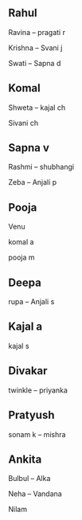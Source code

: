 ## Rahul
Ravina – pragati r

Krishna – Svani j

Swati – Sapna d

## Komal
Shweta – kajal ch

Sivani ch

## Sapna v
Rashmi – shubhangi

Zeba – Anjali p

## Pooja
Venu

komal a

pooja m

## Deepa 
rupa – Anjali s

## Kajal a
kajal s

## Divakar 
twinkle – priyanka

## Pratyush
sonam k – mishra

## Ankita
Bulbul – Alka

Neha – Vandana

Nilam

